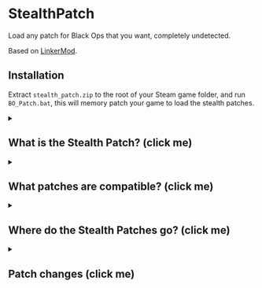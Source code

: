 # StealthPatch
Load any patch for Black Ops that you want, completely undetected.

Based on [LinkerMod](https://github.com/Nukem9/LinkerMod).

## Installation
Extract `stealth_patch.zip` to the root of your Steam game folder, and run `BO_Patch.bat`, this will memory patch your game to load the stealth patches.

<details>
  <summary><h2>What is the Stealth Patch? (click me)</h2></summary>
  The stealth patch is a patch that is completely undetectable.
  
  How it works is it loads game files on top of the original ones, meaning any differences when using decompiled game files are now irrelevant.
</details>

<details>
  <summary><h2>What patches are compatible? (click me)</h2></summary>
  
  Previously created map patches will work, however it is recommended that you use the universal stealth patch for the map you want to play provided with the [latest release](https://github.com/BlackOpsModding/StealthPatch/releases/latest), they will give the best results.
</details>

<details>
  <summary><h2>Where do the Stealth Patches go? (click me)</h2></summary>
  
  They go in the `zone/Common` directory of your Steam game folder.
</details>

<details>
  <summary><h2>Patch changes (click me)</h2></summary>
  
  What do the patches change? Well, since there are many, every listed detail for every map stealth patch will be listed below.

<details>
  <summary><h2>Stealth Trades (click me)</h2></summary>

  Across each map, we have created dvars that will give you the weapon you desire from the box, and how you can use this is with keybinds just like you would with changing FOV or FPS.
  
  **Essentially, this allows you to control your trade average at any point in the game on or beyond the round required set in the patch.**
  
  As an example, for Nacht Der Untoten with the Thundergun:
  
  In your config you would put:
  ```
  bind (key) "cg_stealthGiveThundergun 1"
  ```
  
  Once you press that key, the next box spin will be the Thundergun.
</details>

<details>
  <summary><h3> Kino Der Toten (Click me) </h3></summary>
  
  - Weighted setup, chances of getting a weapon for the setup from the box is 15%.
  
  #### Stealth Trade Dvars
  Stealth trading kicks in on round 50.
  - Thundergun: `bind (key) "cg_stealthGiveThundergun 1"`
  - Crossbow: `bind (key) "cg_stealthGiveCrossbow 1"`
</details>

<details>
  <summary><h3> "FIVE" (Click me) </h3></summary>

  - Weighted setup, chances of getting a weapon for the setup from the box is 15%.
  <!--- - Every time you pull the elevator, you have a 15% chance to get windows set. -->
</details>

<details>
  <summary><h3> Ascension (Click me) </h3></summary>
  
  - Weighted setup, chances of getting a weapon for the setup from the box is 10%.
  - Monkeys are less likely to go for Staminup.
  - During the setup, the following has been changed with the random perk drop:
    - First drop has better chance to give you Juggernog.
    - Second drop has better chance to give you Speed Cola.

  #### Stealth Trade Dvars
  Stealth trading kicks in on round 60.
  - Thundergun: `bind (key) "cg_stealthGiveThundergun 1"`
  - Crossbow: `bind (key) "cg_stealthGiveCrossbow 1"`
  - Gershes: `bind (key) "cg_stealthGiveGershes 1"`
  - Dolls: `bind (key) "cg_stealthGiveDolls 1"`
</details>

<details>
  <summary><h3> Call of The Dead (Click me) </h3></summary>
  
  - Weighted setup, every hit the chances of getting a weapon for the setup from the box is 15%.
  - During the entire game, the following has been changed with the perk drop:
    - For every perk you do not have, you have a good chance of getting a good perk, this is the order it will TRY to give in (not guaranteed): `Juggernog, Mule Kick, Quick Revive, Double Tap, PHD, Staminup, Speed Cola, Deadshot`.
  
  #### Stealth Trade Dvars
  Stealth trading kicks in on round 50.
  - Ray Gun: `bind (key) "cg_stealthGiveRayGun 1"`
  - M72 Law: `bind (key) "cg_stealthGiveM72Law 1"`
  - Scavenger: `bind (key) "cg_stealthGiveScavenger 1"`
  - VR11: `bind (key) "cg_stealthGiveVR11 1"`
  - Crossbow: `bind (key) "cg_stealthGiveCrossbow 1"`
</details>

<details>
  <summary><h3> Shangri-La (Click me) </h3></summary>
  
  - Weighted setup, every hit the chances of getting a weapon for the setup from the box is 15%.
  
  #### Stealth Trade Dvars
  Stealth trading kicks in on round 70.
  - Shrink Gun: `bind (key) "cg_stealthGiveShrinkGun 1"`
  - Crossbow: `bind (key) "cg_stealthGiveCrossbow 1"`
</details>

<details>
  <summary><h3> Moon (Click me) </h3></summary>

  - Weighted setup, every hit the chances of getting a weapon for the setup from the box is 15%.
  
  #### Stealth Trade Dvars
  Stealth trading kicks in on round 50.
  - Wave Gun: `bind (key) "cg_stealthGiveWaveGun 1"`
  - QED: `bind (key) "cg_stealthGiveWaveGun 1"`
  - Gershes: `bind (key) "cg_stealthGiveWaveGun 1"`
</details>

<details>
  <summary><h3> Nacht Der Untoten (Click me) </h3></summary>

  - Weighted setup, chances of getting a weapon for the setup from the box is 20%.
  
  #### Stealth Trade Dvars
  Stealth trading kicks in on round 50.
  - Thundergun: `bind (key) "cg_stealthGiveThundergun 1"`
</details>

<details>
  <summary><h3> Verruckt (Click me) </h3></summary>

  - Weighted setup, every hit the chances of getting a weapon for the setup from the box is 15%.
</details>

<details>
  <summary><h3> Shi No Numa (Click me) </h3></summary>
  
  - Weighted setup, every hit the chances of getting a weapon for the setup from the box is 15%.
</details>

<details>
  <summary><h3> Der Riese (Click me) </h3></summary>

  - Weighted setup, chances of getting a weapon for the setup from the box is 10%.
  
  #### Stealth Trade Dvars
  - Waffe: `bind (key) "cg_stealthGiveWaffe 1"`
  - Crossbow: `bind (key) "cg_stealthGiveCrossbow 1"`
</details>
</details>
